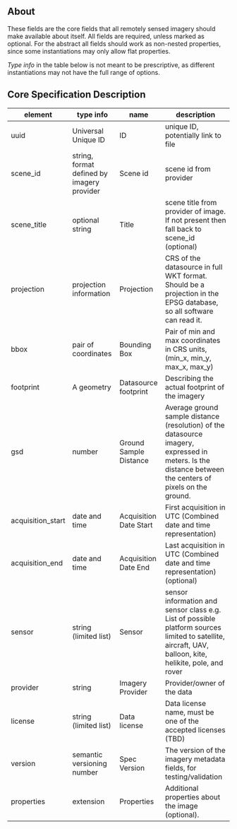 ## About

These fields are the core fields that all remotely sensed imagery should make available about itself. All fields are required, 
unless marked as optional. For the abstract all fields should work as non-nested properties, since some instantiations may
only allow flat properties. 

*Type info* in the table below is not meant to be prescriptive, as different instantiations may not have the full range of options.

## Core Specification Description 

| element           | type info   | name                    | description                                                                                 | 
|-------------------|--------|-------------------------|---------------------------------------------------------------------------------------------| 
| uuid              | Universal Unique ID | ID                | unique ID, potentially link to file                                                                            | 
| scene_id          | string, format defined by imagery provider | Scene id                | scene id from provider                                                                      |
| scene_title       | optional string | Title                   | scene title from provider of image. If not present then fall back to scene_id (optional)                                                     |                                           |
| projection        | projection information | Projection              | CRS of the datasource in full WKT format. Should be a projection in the EPSG database, so all software can read it.                                                   | 
| bbox              | pair of coordinates  | Bounding Box            | Pair of min and max coordinates in CRS units, (min_x, min_y, max_x, max_y)                  | 
| footprint         | A geometry | Datasource footprint    | Describing the actual footprint of the imagery                                  | 
| gsd               | number | Ground Sample Distance | Average ground sample distance (resolution) of the datasource imagery, expressed in meters. Is the distance between the centers of pixels on the ground. | 
| acquisition_start | date and time | Acquisition Date Start  | First acquisition in UTC (Combined date and time representation)                    | 
| acquisition_end   | date and time | Acquisition Date End    | Last acquisition in UTC (Combined date and time representation) (optional)          | 
| sensor            | string (limited list) | Sensor                  | sensor information and sensor class e.g. List of possible platform sources limited to satellite, aircraft, UAV, balloon, kite, helikite, pole, and rover                                                         | 
| provider          | string | Imagery Provider        | Provider/owner of the data                                                                  |
| license           | string (limited list) | Data license            | Data license name, must be one of the accepted licenses (TBD)                                                            | 
| version        | semantic versioning number | Spec Version              | The version of the imagery metadata fields, for testing/validation  | 
| properties        | extension | Properties              | Additional properties about the image (optional).                                            | 

